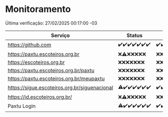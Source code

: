 # Monitoramento

Última verificação: 27/02/2025 00:17:00 -03

|Serviço|Status|Últimas 24h|
|---|---|---|
|https://github.com|<span title="2025-02-20: OK=22">✔️</span><span title="2025-02-21: OK=23">✔️</span><span title="2025-02-22: OK=23">✔️</span><span title="2025-02-23: OK=23">✔️</span><span title="2025-02-24: OK=23">✔️</span><span title="2025-02-25: OK=23">✔️</span><span title="2025-02-26: OK=3">✔️</span>|<span title="26/02/2025 01:11:00 -03 : 200">✔️</span><span title="26/02/2025 02:09:00 -03 : 200">✔️</span><span title="26/02/2025 03:12:00 -03 : 200">✔️</span><span title="26/02/2025 04:08:00 -03 : 200">✔️</span><span title="26/02/2025 05:11:00 -03 : 200">✔️</span><span title="26/02/2025 06:09:00 -03 : 200">✔️</span><span title="26/02/2025 07:09:00 -03 : 200">✔️</span><span title="26/02/2025 08:08:00 -03 : 200">✔️</span><span title="26/02/2025 09:16:00 -03 : 200">✔️</span><span title="26/02/2025 10:17:00 -03 : 200">✔️</span><span title="26/02/2025 11:08:00 -03 : 200">✔️</span><span title="26/02/2025 12:09:00 -03 : 200">✔️</span><span title="26/02/2025 13:11:00 -03 : 200">✔️</span><span title="26/02/2025 14:07:00 -03 : 200">✔️</span><span title="26/02/2025 15:12:00 -03 : 200">✔️</span><span title="26/02/2025 16:06:00 -03 : 200">✔️</span><span title="26/02/2025 17:09:00 -03 : 200">✔️</span><span title="26/02/2025 18:08:00 -03 : 200">✔️</span><span title="26/02/2025 19:07:00 -03 : 200">✔️</span><span title="26/02/2025 20:08:00 -03 : 200">✔️</span><span title="26/02/2025 21:41:00 -03 : 200">✔️</span><span title="26/02/2025 23:13:00 -03 : 200">✔️</span><span title="27/02/2025 00:17:00 -03 : 200">✔️</span>|
|https://paxtu.escoteiros.org.br|<span title="2025-02-20: Falhas=22">❌</span><span title="2025-02-21: OK=1, Falhas=22">⚠️</span><span title="2025-02-22: Falhas=23">❌</span><span title="2025-02-23: Falhas=23">❌</span><span title="2025-02-24: Falhas=23">❌</span><span title="2025-02-25: Falhas=23">❌</span><span title="2025-02-26: Falhas=3">❌</span>|<span title="26/02/2025 01:11:00 -03 : 403">❌</span><span title="26/02/2025 02:09:00 -03 : 403">❌</span><span title="26/02/2025 03:12:00 -03 : 403">❌</span><span title="26/02/2025 04:08:00 -03 : 403">❌</span><span title="26/02/2025 05:12:00 -03 : 403">❌</span><span title="26/02/2025 06:09:00 -03 : 403">❌</span><span title="26/02/2025 07:09:00 -03 : 403">❌</span><span title="26/02/2025 08:08:00 -03 : 403">❌</span><span title="26/02/2025 09:16:00 -03 : 403">❌</span><span title="26/02/2025 10:17:00 -03 : 403">❌</span><span title="26/02/2025 11:08:00 -03 : 403">❌</span><span title="26/02/2025 12:09:00 -03 : 403">❌</span><span title="26/02/2025 13:11:00 -03 : 403">❌</span><span title="26/02/2025 14:07:00 -03 : 403">❌</span><span title="26/02/2025 15:12:00 -03 : 403">❌</span><span title="26/02/2025 16:06:00 -03 : 403">❌</span><span title="26/02/2025 17:09:00 -03 : 403">❌</span><span title="26/02/2025 18:08:00 -03 : 403">❌</span><span title="26/02/2025 19:07:00 -03 : 403">❌</span><span title="26/02/2025 20:08:00 -03 : 403">❌</span><span title="26/02/2025 21:41:00 -03 : 403">❌</span><span title="26/02/2025 23:13:00 -03 : 403">❌</span><span title="27/02/2025 00:17:00 -03 : 403">❌</span>|
|https://escoteiros.org.br|<span title="2025-02-20: Falhas=22">❌</span><span title="2025-02-21: Falhas=23">❌</span><span title="2025-02-22: Falhas=23">❌</span><span title="2025-02-23: Falhas=23">❌</span><span title="2025-02-24: Falhas=23">❌</span><span title="2025-02-25: Falhas=23">❌</span><span title="2025-02-26: Falhas=3">❌</span>|<span title="26/02/2025 01:11:00 -03 : 403">❌</span><span title="26/02/2025 02:09:00 -03 : 403">❌</span><span title="26/02/2025 03:12:00 -03 : 403">❌</span><span title="26/02/2025 04:08:00 -03 : 403">❌</span><span title="26/02/2025 05:12:00 -03 : 403">❌</span><span title="26/02/2025 06:09:00 -03 : 403">❌</span><span title="26/02/2025 07:09:00 -03 : 403">❌</span><span title="26/02/2025 08:08:00 -03 : 403">❌</span><span title="26/02/2025 09:16:00 -03 : 403">❌</span><span title="26/02/2025 10:17:00 -03 : 403">❌</span><span title="26/02/2025 11:08:00 -03 : 403">❌</span><span title="26/02/2025 12:09:00 -03 : 403">❌</span><span title="26/02/2025 13:11:00 -03 : 403">❌</span><span title="26/02/2025 14:07:00 -03 : 403">❌</span><span title="26/02/2025 15:12:00 -03 : 403">❌</span><span title="26/02/2025 16:06:00 -03 : 403">❌</span><span title="26/02/2025 17:09:00 -03 : 403">❌</span><span title="26/02/2025 18:08:00 -03 : 403">❌</span><span title="26/02/2025 19:07:00 -03 : 403">❌</span><span title="26/02/2025 20:08:00 -03 : 403">❌</span><span title="26/02/2025 21:41:00 -03 : 403">❌</span><span title="26/02/2025 23:13:00 -03 : 403">❌</span><span title="27/02/2025 00:17:00 -03 : 403">❌</span>|
|https://paxtu.escoteiros.org.br/paxtu|<span title="2025-02-20: Falhas=22">❌</span><span title="2025-02-21: Falhas=23">❌</span><span title="2025-02-22: Falhas=23">❌</span><span title="2025-02-23: Falhas=23">❌</span><span title="2025-02-24: Falhas=23">❌</span><span title="2025-02-25: Falhas=23">❌</span><span title="2025-02-26: Falhas=3">❌</span>|<span title="26/02/2025 01:11:00 -03 : 403">❌</span><span title="26/02/2025 02:09:00 -03 : 403">❌</span><span title="26/02/2025 03:12:00 -03 : 403">❌</span><span title="26/02/2025 04:08:00 -03 : 403">❌</span><span title="26/02/2025 05:12:00 -03 : 403">❌</span><span title="26/02/2025 06:09:00 -03 : 403">❌</span><span title="26/02/2025 07:09:00 -03 : 403">❌</span><span title="26/02/2025 08:08:00 -03 : 403">❌</span><span title="26/02/2025 09:16:00 -03 : 403">❌</span><span title="26/02/2025 10:17:00 -03 : 403">❌</span><span title="26/02/2025 11:08:00 -03 : 403">❌</span><span title="26/02/2025 12:09:00 -03 : 403">❌</span><span title="26/02/2025 13:11:00 -03 : 403">❌</span><span title="26/02/2025 14:07:00 -03 : 403">❌</span><span title="26/02/2025 15:12:00 -03 : 403">❌</span><span title="26/02/2025 16:06:00 -03 : 403">❌</span><span title="26/02/2025 17:09:00 -03 : 403">❌</span><span title="26/02/2025 18:08:00 -03 : 403">❌</span><span title="26/02/2025 19:07:00 -03 : 403">❌</span><span title="26/02/2025 20:08:00 -03 : 403">❌</span><span title="26/02/2025 21:41:00 -03 : 403">❌</span><span title="26/02/2025 23:13:00 -03 : 403">❌</span><span title="27/02/2025 00:17:00 -03 : 403">❌</span>|
|https://paxtu.escoteiros.org.br/meupaxtu|<span title="2025-02-20: Falhas=22">❌</span><span title="2025-02-21: Falhas=23">❌</span><span title="2025-02-22: Falhas=23">❌</span><span title="2025-02-23: Falhas=23">❌</span><span title="2025-02-24: Falhas=23">❌</span><span title="2025-02-25: Falhas=23">❌</span><span title="2025-02-26: Falhas=3">❌</span>|<span title="26/02/2025 01:11:00 -03 : 403">❌</span><span title="26/02/2025 02:09:00 -03 : 403">❌</span><span title="26/02/2025 03:12:00 -03 : 403">❌</span><span title="26/02/2025 04:08:00 -03 : 403">❌</span><span title="26/02/2025 05:12:00 -03 : 403">❌</span><span title="26/02/2025 06:09:00 -03 : 403">❌</span><span title="26/02/2025 07:09:00 -03 : 403">❌</span><span title="26/02/2025 08:08:00 -03 : 403">❌</span><span title="26/02/2025 09:16:00 -03 : 403">❌</span><span title="26/02/2025 10:17:00 -03 : 403">❌</span><span title="26/02/2025 11:08:00 -03 : 403">❌</span><span title="26/02/2025 12:09:00 -03 : 403">❌</span><span title="26/02/2025 13:11:00 -03 : 403">❌</span><span title="26/02/2025 14:07:00 -03 : 403">❌</span><span title="26/02/2025 15:12:00 -03 : 403">❌</span><span title="26/02/2025 16:06:00 -03 : 403">❌</span><span title="26/02/2025 17:09:00 -03 : 403">❌</span><span title="26/02/2025 18:08:00 -03 : 403">❌</span><span title="26/02/2025 19:07:00 -03 : 403">❌</span><span title="26/02/2025 20:08:00 -03 : 403">❌</span><span title="26/02/2025 21:41:00 -03 : 403">❌</span><span title="26/02/2025 23:13:00 -03 : 403">❌</span><span title="27/02/2025 00:17:00 -03 : 403">❌</span>|
|https://sigue.escoteiros.org.br/siguenacional|<span title="2025-02-20: OK=21, Falhas=1">⚠️</span><span title="2025-02-21: OK=23">✔️</span><span title="2025-02-22: OK=23">✔️</span><span title="2025-02-23: OK=23">✔️</span><span title="2025-02-24: OK=23">✔️</span><span title="2025-02-25: OK=23">✔️</span><span title="2025-02-26: OK=3">✔️</span>|<span title="26/02/2025 01:11:00 -03 : 200">✔️</span><span title="26/02/2025 02:09:00 -03 : 200">✔️</span><span title="26/02/2025 03:12:00 -03 : 200">✔️</span><span title="26/02/2025 04:08:00 -03 : 200">✔️</span><span title="26/02/2025 05:12:00 -03 : 200">✔️</span><span title="26/02/2025 06:09:00 -03 : 200">✔️</span><span title="26/02/2025 07:09:00 -03 : 200">✔️</span><span title="26/02/2025 08:08:00 -03 : 200">✔️</span><span title="26/02/2025 09:16:00 -03 : 200">✔️</span><span title="26/02/2025 10:17:00 -03 : 200">✔️</span><span title="26/02/2025 11:08:00 -03 : 200">✔️</span><span title="26/02/2025 12:09:00 -03 : 200">✔️</span><span title="26/02/2025 13:11:00 -03 : 200">✔️</span><span title="26/02/2025 14:07:00 -03 : 200">✔️</span><span title="26/02/2025 15:12:00 -03 : 200">✔️</span><span title="26/02/2025 16:06:00 -03 : 200">✔️</span><span title="26/02/2025 17:09:00 -03 : 200">✔️</span><span title="26/02/2025 18:08:00 -03 : 200">✔️</span><span title="26/02/2025 19:07:00 -03 : 200">✔️</span><span title="26/02/2025 20:08:00 -03 : 200">✔️</span><span title="26/02/2025 21:41:00 -03 : 200">✔️</span><span title="26/02/2025 23:13:00 -03 : 200">✔️</span><span title="27/02/2025 00:17:00 -03 : 200">✔️</span>|
|https://id.escoteiros.org.br/|<span title="2025-02-20: Falhas=22">❌</span><span title="2025-02-21: OK=1, Falhas=22">⚠️</span><span title="2025-02-22: Falhas=23">❌</span><span title="2025-02-23: Falhas=23">❌</span><span title="2025-02-24: Falhas=23">❌</span><span title="2025-02-25: Falhas=23">❌</span><span title="2025-02-26: Falhas=3">❌</span>|<span title="26/02/2025 01:11:00 -03 : 403">❌</span><span title="26/02/2025 02:09:00 -03 : 403">❌</span><span title="26/02/2025 03:12:00 -03 : 403">❌</span><span title="26/02/2025 04:08:00 -03 : 403">❌</span><span title="26/02/2025 05:12:00 -03 : 403">❌</span><span title="26/02/2025 06:09:00 -03 : 403">❌</span><span title="26/02/2025 07:09:00 -03 : 403">❌</span><span title="26/02/2025 08:08:00 -03 : 403">❌</span><span title="26/02/2025 09:16:00 -03 : 403">❌</span><span title="26/02/2025 10:17:00 -03 : 403">❌</span><span title="26/02/2025 11:08:00 -03 : 403">❌</span><span title="26/02/2025 12:09:00 -03 : 403">❌</span><span title="26/02/2025 13:11:00 -03 : 403">❌</span><span title="26/02/2025 14:07:00 -03 : 403">❌</span><span title="26/02/2025 15:12:00 -03 : 403">❌</span><span title="26/02/2025 16:06:00 -03 : 403">❌</span><span title="26/02/2025 17:09:00 -03 : 403">❌</span><span title="26/02/2025 18:08:00 -03 : 403">❌</span><span title="26/02/2025 19:07:00 -03 : 403">❌</span><span title="26/02/2025 20:08:00 -03 : 403">❌</span><span title="26/02/2025 21:41:00 -03 : 403">❌</span><span title="26/02/2025 23:13:00 -03 : 403">❌</span><span title="27/02/2025 00:17:00 -03 : 403">❌</span>|
|Paxtu Login|<span title="2025-02-20: OK=21, Falhas=1">⚠️</span><span title="2025-02-21: OK=23">✔️</span><span title="2025-02-22: OK=23">✔️</span><span title="2025-02-23: OK=23">✔️</span><span title="2025-02-24: OK=23">✔️</span><span title="2025-02-25: OK=23">✔️</span><span title="2025-02-26: OK=3">✔️</span>|<span title="26/02/2025 01:11:00 -03 : 200">✔️</span><span title="26/02/2025 02:09:00 -03 : 200">✔️</span><span title="26/02/2025 03:12:00 -03 : 200">✔️</span><span title="26/02/2025 04:08:00 -03 : 200">✔️</span><span title="26/02/2025 05:12:00 -03 : 200">✔️</span><span title="26/02/2025 06:09:00 -03 : 200">✔️</span><span title="26/02/2025 07:09:00 -03 : 200">✔️</span><span title="26/02/2025 08:08:00 -03 : 200">✔️</span><span title="26/02/2025 09:16:00 -03 : 200">✔️</span><span title="26/02/2025 10:17:00 -03 : 200">✔️</span><span title="26/02/2025 11:08:00 -03 : 200">✔️</span><span title="26/02/2025 12:09:00 -03 : 200">✔️</span><span title="26/02/2025 13:11:00 -03 : 200">✔️</span><span title="26/02/2025 14:07:00 -03 : 200">✔️</span><span title="26/02/2025 15:12:00 -03 : 200">✔️</span><span title="26/02/2025 16:06:00 -03 : 200">✔️</span><span title="26/02/2025 17:09:00 -03 : 200">✔️</span><span title="26/02/2025 18:08:00 -03 : 200">✔️</span><span title="26/02/2025 19:07:00 -03 : 200">✔️</span><span title="26/02/2025 20:08:00 -03 : 200">✔️</span><span title="26/02/2025 21:41:00 -03 : 200">✔️</span><span title="26/02/2025 23:13:00 -03 : 200">✔️</span><span title="27/02/2025 00:17:00 -03 : 200">✔️</span>|
